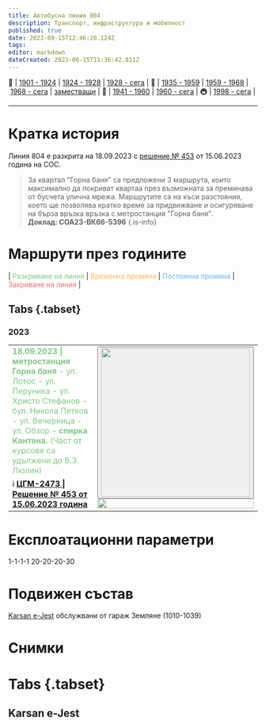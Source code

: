 ```yaml
---
title: Автобусна линия 804
description: Транспорт, инфраструктура и мобилност
published: true
date: 2023-09-15T12:46:28.124Z
tags: 
editor: markdown
dateCreated: 2023-06-15T11:36:42.811Z
---
```


🚋 | [1901 - 1924](/bg/public-transport/tram-routes-1901-1924) | [1924 - 1928](/bg/public-transport/tram-routes-1924-1928) | [1928 - сега](/bg/public-transport/tram-routes-1928-sega) | 🚌 | [1935 - 1959](/bg/public-transport/bus-routes-1935-1959) | [1959 - 1968](/bg/public-transport/bus-routes-1959-1968) | [1968 - сега](/bg/public-transport/bus-routes-1968-sega) | [заместващи](/bg/public-transport/bus-routes-replacement-services) | 🚎 | [1941 - 1960](/bg/public-transport/trolleybus-routes-1941-1960) | [1960 - сега](/bg/public-transport/trolleybus-routes-1960-sega) | 🚇 | [1998 - сега](/bg/public-transport/metro-routes) |

---

# Кратка история

Линия 804 е разкрита на 18.09.2023 с [решение № 453](http://trinmo.org/bg/politics/sofia-council-decisions#%D1%80%D0%B5%D1%88%D0%B5%D0%BD%D0%B8%D0%B5-no-453-%D0%BE%D1%82-15062023-%D0%B3%D0%BE%D0%B4%D0%B8%D0%BD%D0%B0) от 15.06.2023 година на СОС.

> За квартал "Горна баня" са предложени 3 маршрута, които максимално да покриват квартаа през възможната за преминава от бусчета улична мрежа. Маршрутите са на къси разстояния, което ще позволява кратко време за придвижване и осигуряване на бърза връзка връзка с метростанция "Горна баня".<br>**Доклад: СОА23-ВК66-5396**
{.is-info}



# Маршрути през годините
| <span style="color:#81C784">Разкриване на линия</span> | <span style="color:#FFB74D">Временна промяна</span> | <span style="color:#64B5F6">Постоянна промяна</span> | <span style="color:#E57373">Закриване на линия</span> |


## Tabs {.tabset}


### 2023

<table style="width:100%"><tr><td><span style="color:#81C784"><b> 18.09.2023 | метростанция Горна баня</b> - ул. Лотос - ул. Перуника - ул. Христо Стефанов - бул. Никола Петков - ул. Вечерница - ул. Обзор - <b>спирка Кантона.</b> (Част от курсове са удължени до В.З. Люлин)</span><br></td><td rowspan="2"><div class="dropdown"><button class="imgbtn"><img src="https://drive.google.com/uc?id=1zi65mWtgB1UQlbhXpwUnHnY6d1zSZMxf" width="300px"></button><div class="dropdown-content">
 <img src="https://drive.google.com/uc?id=1F-5d4PKskYW7LS6b0tt4TyrgZlBf9YXq" width="100%"></div></div></td></tr><tr><td>ℹ️ <b><a href="http://trinmo.org/bg/politics/sofia-council-decisions#%D1%80%D0%B5%D1%88%D0%B5%D0%BD%D0%B8%D0%B5-no-453-%D0%BE%D1%82-15062023-%D0%B3%D0%BE%D0%B4%D0%B8%D0%BD%D0%B0">ЦГМ-2473 | Решение № 453 от 15.06.2023 година</a></b></td></tr></table>
 
 
# Експлоатационни параметри
1-1-1-1 20-20-20-30


# **Подвижен състав**

[Karsan e-Jest](/bg/public-transport/fleet-list/2022-Karsan-e-Jest) обслужвани от гараж Земляне (1010-1039)

# Снимки
  
# Tabs {.tabset}


## Karsan e-Jest
